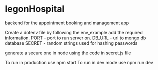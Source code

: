# legonHospital
backend for the appointment booking and management app

Create a dotenv file by following the env_example
add the required information.
PORT - port to run server on.
DB_URL - url to mongo db database
SECRET - random strings used for hashing passwords

generate a secure one in node using the code in secret.js file

To run in production use npm start
To run in dev mode use npm run dev
